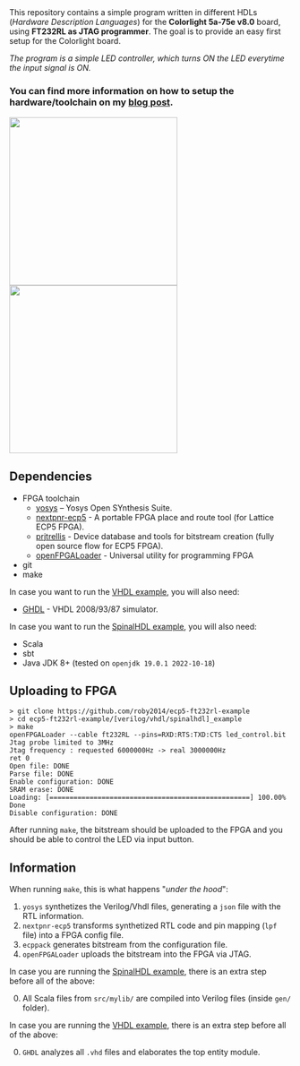 ##

This repository contains a simple program written in different HDLs (*Hardware Description Languages*) for the **Colorlight 5a-75e v8.0** board, using **FT232RL as JTAG programmer**. The goal is to provide an easy first setup for the Colorlight board.

*The program is a simple LED controller, which turns ON the LED everytime the input signal is ON.*

### You can find more information on how to setup the hardware/toolchain on my [blog post](https://roby2014-me.vercel.app/programming-a-colorlight-5a-75e-board-ECP5-FPGA-with-open-source-tools/).

<p float="left">
  <img src="https://www.colorlight-led.com/Uploads/5a17d3b99f9c0.jpg" width="300" />
  <img src="https://abra-electronics.com/images/detailed/140/ARD-FTDI-IO.jpg" width="300" /> 
</p>

## Dependencies
- FPGA toolchain
    - [yosys](https://github.com/YosysHQ/yosys) – Yosys Open SYnthesis Suite.
    - [nextpnr-ecp5](https://github.com/YosysHQ/nextpnr) - A portable FPGA place and route tool (for Lattice ECP5 FPGA).
    - [prjtrellis](https://github.com/YosysHQ/prjtrellis) - Device database and tools for bitstream creation (fully open source flow for ECP5 FPGA).
    - [openFPGALoader](https://github.com/trabucayre/openFPGALoader) - Universal utility for programming FPGA 
- git
- make
  
In case you want to run the [VHDL example](./vhdl_example/), you will also need:
- [GHDL](https://github.com/ghdl/ghdl) - VHDL 2008/93/87 simulator.

In case you want to run the [SpinalHDL example](./spinalhdl_example/), you will also need:
- Scala
- sbt
- Java JDK 8+ (tested on `openjdk 19.0.1 2022-10-18`)

## Uploading to FPGA
```
> git clone https://github.com/roby2014/ecp5-ft232rl-example
> cd ecp5-ft232rl-example/[verilog/vhdl/spinalhdl]_example
> make
openFPGALoader --cable ft232RL --pins=RXD:RTS:TXD:CTS led_control.bit
Jtag probe limited to 3MHz
Jtag frequency : requested 6000000Hz -> real 3000000Hz
ret 0
Open file: DONE
Parse file: DONE
Enable configuration: DONE
SRAM erase: DONE
Loading: [==================================================] 100.00%
Done
Disable configuration: DONE
```

After running `make`, the bitstream should be uploaded to the FPGA and you should be able to control the LED via input button.

## Information

When running `make`, this is what happens "*under the hood*":

1. `yosys` synthetizes the Verilog/Vhdl files, generating a `json` file with the RTL information.
2. `nextpnr-ecp5` transforms synthetized RTL code and pin mapping (`lpf` file) into a FPGA config file.
3. `ecppack` generates bitstream from the configuration file.
4. `openFPGALoader` uploads the bitstream into the FPGA via JTAG.

In case you are running the [SpinalHDL example](./spinalhdl_example/), there is an extra step before all of the above:

0. All Scala files from `src/mylib/` are compiled into Verilog files (inside `gen/` folder).

In case you are running the [VHDL example](./vhdl_example/), there is an extra step before all of the above:

0. `GHDL` analyzes all `.vhd` files and elaborates the top entity module. 
